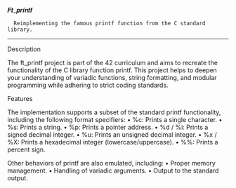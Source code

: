 𝑭𝒕_𝒑𝒓𝒊𝒏𝒕𝒇
      
      Reimplementing the famous printf function from the C standard library.

________________________________________________________________________________

Description

The ft_printf project is part of the 42 curriculum and aims to recreate the functionality of the C library function printf. This project helps to deepen your understanding of variadic functions, string formatting, and modular programming while adhering to strict coding standards.

Features

The implementation supports a subset of the standard printf functionality, including the following format specifiers:
	•	%c: Prints a single character.
	•	%s: Prints a string.
	•	%p: Prints a pointer address.
	•	%d / %i: Prints a signed decimal integer.
	•	%u: Prints an unsigned decimal integer.
	•	%x / %X: Prints a hexadecimal integer (lowercase/uppercase).
	•	%%: Prints a percent sign.

Other behaviors of printf are also emulated, including:
	•	Proper memory management.
	•	Handling of variadic arguments.
	•	Output to the standard output.
